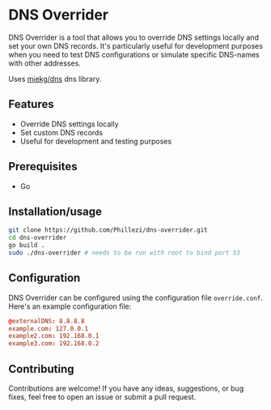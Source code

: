# DNS Overrider

DNS Overrider is a tool that allows you to override DNS settings locally and set your own DNS records. It's particularly useful for development purposes when you need to test DNS configurations or simulate specific DNS-names with other addresses.

Uses [miekg/dns](https://github.com/miekg/dns) dns library.

## Features

- Override DNS settings locally
- Set custom DNS records
- Useful for development and testing purposes

## Prerequisites
- Go

## Installation/usage

```bash
git clone https://github.com/Phillezi/dns-overrider.git
cd dns-overrider
go build .
sudo ./dns-overrider # needs to be run with root to bind port 53

```

## Configuration

DNS Overrider can be configured using the configuration file `override.conf`. Here's an example configuration file:

```conf
@externalDNS: 8.8.8.8
example.com: 127.0.0.1
example2.com: 192.168.0.1
example3.com: 192.168.0.2
```

## Contributing

Contributions are welcome! If you have any ideas, suggestions, or bug fixes, feel free to open an issue or submit a pull request.
